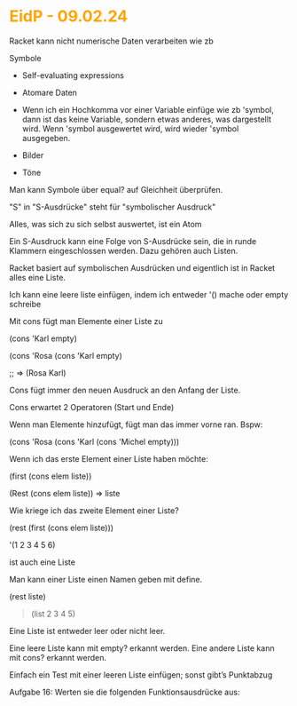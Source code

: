 # <font color = "orange">EidP - 09.02.24</font>
Racket kann nicht numerische Daten verarbeiten wie zb 

Symbole 

- Self-evaluating expressions 
    
- Atomare Daten 
    
- Wenn ich ein Hochkomma vor einer Variable einfüge wie zb 'symbol, dann ist das keine Variable, sondern etwas anderes, was dargestellt wird. Wenn 'symbol ausgewertet wird, wird wieder 'symbol ausgegeben. 
    

- Bilder 
    
- Töne 
    

Man kann Symbole über equal? auf Gleichheit überprüfen. 

"S" in "S-Ausdrücke" steht für "symbolischer Ausdruck" 

Alles, was sich zu sich selbst auswertet, ist ein Atom 

Ein S-Ausdruck kann eine Folge von S-Ausdrücke sein, die in runde Klammern eingeschlossen werden. Dazu gehören auch Listen. 

Racket basiert auf symbolischen Ausdrücken und eigentlich ist in Racket alles eine Liste. 

Ich kann eine leere liste einfügen, indem ich entweder '() mache oder empty schreibe 

Mit cons fügt man Elemente einer Liste zu 

(cons 'Karl empty) 

(cons 'Rosa (cons 'Karl empty) 

;; => (Rosa Karl) 

Cons fügt immer den neuen Ausdruck an den Anfang der Liste. 

Cons erwartet 2 Operatoren (Start und Ende) 

Wenn man Elemente hinzufügt, fügt man das immer vorne ran. Bspw: 

(cons 'Rosa (cons 'Karl (cons 'Michel empty))) 

Wenn ich das erste Element einer Liste haben möchte: 

(first (cons elem liste)) 

(Rest (cons elem liste)) => liste 

Wie kriege ich das zweite Element einer Liste? 

(rest (first (cons elem liste))) 

'(1 2 3 4 5 6)  

ist auch eine Liste 

Man kann einer Liste einen Namen geben mit define. 

(rest liste) 

> (list 2 3 4 5) 

Eine Liste ist entweder leer oder nicht leer. 

Eine leere Liste kann mit empty? erkannt werden. Eine andere Liste kann mit cons? erkannt werden. 

Einfach ein Test mit einer leeren Liste einfügen; sonst gibt’s Punktabzug 

Aufgabe 16: Werten sie die folgenden Funktionsausdrücke aus: